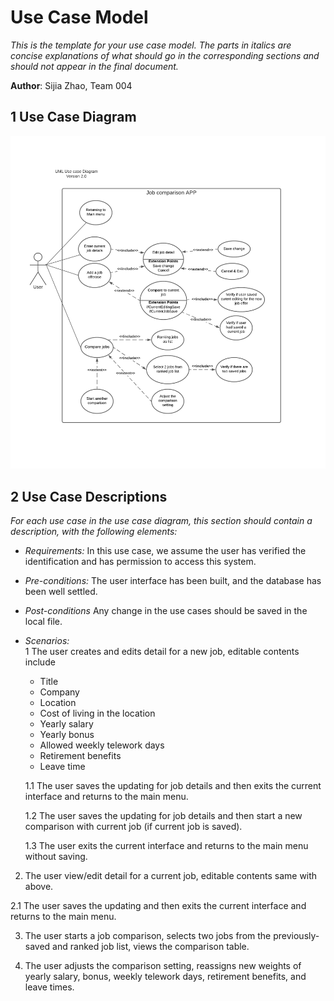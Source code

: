 # Use Case Model

*This is the template for your use case model. The parts in italics are concise explanations of what should go in the corresponding sections and should not appear in the final document.*

**Author**: Sijia Zhao, Team 004

## 1 Use Case Diagram

![use case dia](./img/Use%20case%20diagram.png)

## 2 Use Case Descriptions

*For each use case in the use case diagram, this section should contain a description, with the following elements:*

- *Requirements:*
In this use case, we assume the user has verified the identification and has permission to access this system.

- *Pre-conditions:*
The user interface has been built, and the database has been well settled. 

- *Post-conditions*
Any change in the use cases should be saved in the local file.

- *Scenarios:*   
1 The user creates and edits detail for a new job, editable contents include
    - Title
    - Company
    - Location 
    - Cost of living in the location 
    - Yearly salary
    - Yearly bonus
    - Allowed weekly telework days
    - Retirement benefits 
    - Leave time

  1.1 The user saves the updating for job details and then exits the current interface and returns to the main menu.

  1.2 The user saves the updating for job details and then start a new comparison with current job (if current job is saved).

  1.3 The user exits the current interface and returns to the main menu without saving.

2. The user view/edit detail for a current job, editable contents same with above.
  
  2.1 The user saves the updating and then exits the current interface and returns to the main menu.

3. The user starts a job comparison, selects two jobs from the previously-saved and ranked job list, views the comparison table. 

4. The user adjusts the comparison setting, reassigns new weights of yearly salary, bonus, weekly telework days,  retirement benefits, and leave times.
